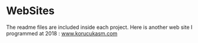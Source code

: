 # WebSites
The readme files are included inside each project.
Here is another web site I programmed at 2018 :
www.korucukasm.com
